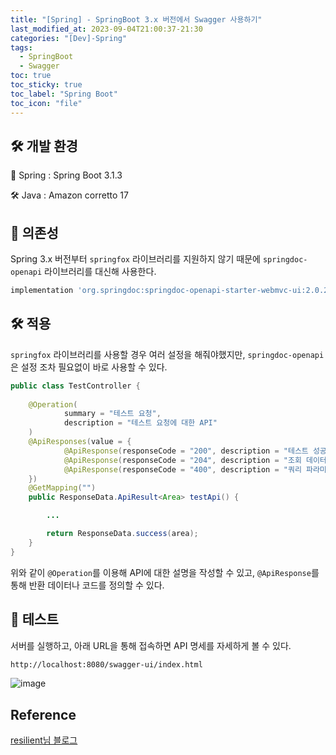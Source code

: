 ```yaml
---
title: "[Spring] - SpringBoot 3.x 버전에서 Swagger 사용하기"
last_modified_at: 2023-09-04T21:00:37-21:30
categories: "[Dev]-Spring"
tags:
  - SpringBoot
  - Swagger
toc: true
toc_sticky: true
toc_label: "Spring Boot"
toc_icon: "file"
---
```


## 🛠️ 개발 환경

🍃 Spring : Spring Boot 3.1.3

🛠️ Java : Amazon corretto 17

## 📔 의존성

Spring 3.x 버전부터 `springfox` 라이브러리를 지원하지 않기 때문에 `springdoc-openapi` 라이브러리를 대신해 사용한다.

```bash
implementation 'org.springdoc:springdoc-openapi-starter-webmvc-ui:2.0.2'
```

## 🛠️ 적용

`springfox` 라이브러리를 사용할 경우 여러 설정을 해줘야했지만,
`springdoc-openapi`은 설정 조차 필요없이 바로 사용할 수 있다.

```java
public class TestController {
    
    @Operation(
            summary = "테스트 요청",
            description = "테스트 요청에 대한 API"
    )
    @ApiResponses(value = {
            @ApiResponse(responseCode = "200", description = "테스트 성공"),
            @ApiResponse(responseCode = "204", description = "조회 데이터 없음"),
            @ApiResponse(responseCode = "400", description = "쿼리 파라미터 오류")
    })
    @GetMapping("")
    public ResponseData.ApiResult<Area> testApi() {

        ...

        return ResponseData.success(area);
    }
}
```

위와 같이 `@Operation`를 이용해 API에 대한 설명을 작성할 수 있고,
`@ApiResponse`를 통해 반환 데이터나 코드를 정의할 수 있다.

## 🧩 테스트

서버를 실행하고, 아래 URL을 통해 접속하면 API 명세를 자세하게 볼 수 있다.

```bash
http://localhost:8080/swagger-ui/index.html
```

![image](https://github.com/Jwhyee/japan-festival-api/assets/82663161/fe2e0fa4-2daa-4e15-89ca-af11190375a4)


## Reference

[resilient님 블로그](https://resilient-923.tistory.com/414)